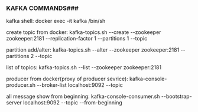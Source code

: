### KAFKA COMMANDS###
kafka shell: 
docker exec -it kafka /bin/sh


create topic from docker:
kafka-topics.sh --create --zookeeper zookeeper:2181 --replication-factor 1 --partitions 1 --topic <topic name>


partition add/alter:
kafka-topics.sh --alter --zookeeper zookeeper:2181 --partitions 2 --topic <topic name>


list of topics:
kafka-topics.sh --list --zookeeper zookeeper:2181


producer from docker(proxy of producer sevrice):
kafka-console-producer.sh --broker-list localhost:9092 --topic <topic name>


all message show from beginning:
kafka-console-consumer.sh --bootstrap-server localhost:9092 --topic <topic name> --from-beginning